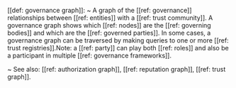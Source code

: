 [[def: governance graph]]:
~ A graph of the [[ref: governance]] relationships between [[ref: entities]] with a [[ref: trust community]]. A governance graph shows which [[ref: nodes]] are the [[ref: governing bodies]] and which are the [[ref: governed parties]]. In some cases, a governance graph can be traversed by making queries to one or more [[ref: trust registries]].Note: a [[ref: party]] can play both [[ref: roles]] and also be a participant in multiple [[ref: governance frameworks]].

~ See also: [[ref: authorization graph]], [[ref: reputation graph]], [[ref: trust graph]].

